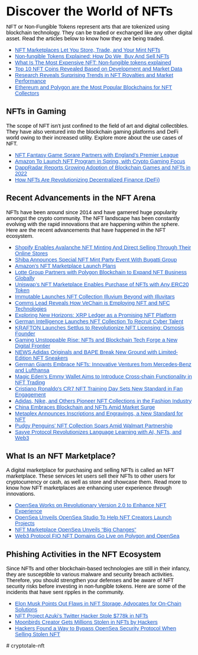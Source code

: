 <p><span style="font-size:26pt"><span style="font-family:Arial,sans-serif"><span style="color:#000000"><strong>Discover the World of NFTs</strong></span></span></span></p>

<p><span style="font-size:11pt"><span style="font-family:Arial,sans-serif"><span style="color:#000000">NFT or Non-Fungible Tokens represent arts that are tokenized using blockchain technology. They can be traded or exchanged like any other digital asset. Read the articles below to know how they are being traded.</span></span></span></p>

<ul>
	<li style="list-style-type:disc"><a href="https://cryptotale.org/nft-marketplaces-let-you-store-trade-and-your-mint-nfts/" style="text-decoration:none"><span style="font-size:11pt"><span style="font-family:Arial,sans-serif"><span style="color:#1155cc"><u>NFT Marketplaces Let You Store, Trade, and Your Mint NFTs</u></span></span></span></a></li>
	<li style="list-style-type:disc"><a href="https://cryptotale.org/non-fungible-tokens-explained-how-do-we-buy-and-sell-nfts/" style="text-decoration:none"><span style="font-size:11pt"><span style="font-family:Arial,sans-serif"><span style="color:#1155cc"><u>Non-fungible Tokens Explained: How Do We&nbsp; Buy And Sell NFTs</u></span></span></span></a></li>
	<li style="list-style-type:disc"><a href="https://cryptotale.org/what-is-the-most-expensive-nft-non-fungible-tokens-explained/" style="text-decoration:none"><span style="font-size:11pt"><span style="font-family:Arial,sans-serif"><span style="color:#1155cc"><u>What Is The Most Expensive NFT: Non-fungible tokens explained</u></span></span></span></a></li>
	<li style="list-style-type:disc"><a href="https://cryptotale.org/top-10-nft-coins-revealed-based-on-development-and-market-data/" style="text-decoration:none"><span style="font-size:11pt"><span style="font-family:Arial,sans-serif"><span style="color:#1155cc"><u>Top 10 NFT Coins Revealed Based on Development and Market Data</u></span></span></span></a></li>
	<li style="list-style-type:disc"><a href="https://cryptotale.org/research-reveals-surprising-trends-in-nft-royalties-and-market-performance/" style="text-decoration:none"><span style="font-size:11pt"><span style="font-family:Arial,sans-serif"><span style="color:#1155cc"><u>Research Reveals Surprising Trends in NFT Royalties and Market Performance</u></span></span></span></a></li>
	<li style="list-style-type:disc"><a href="https://cryptotale.org/ethereum-and-polygon-are-the-most-popular-blockchains-for-nft-collectors/" style="text-decoration:none"><span style="font-size:11pt"><span style="font-family:Arial,sans-serif"><span style="color:#1155cc"><u>Ethereum and Polygon are the Most Popular Blockchains for NFT Collectors</u></span></span></span></a></li>
</ul>

<h2><span style="font-size:16pt"><span style="font-family:Arial,sans-serif"><span style="color:#000000"><strong>NFTs in Gaming</strong></span></span></span></h2>

<p><span style="font-size:11pt"><span style="font-family:Arial,sans-serif"><span style="color:#000000">The scope of NFT isn&rsquo;t just confined to the field of art and digital collectibles. They have also ventured into the blockchain gaming platforms and DeFi world owing to their increased utility. Explore more about the use cases of NFT.</span></span></span></p>

<ul>
	<li style="list-style-type:disc"><a href="https://cryptotale.org/nft-fantasy-game-sorare-partners-with-englands-premier-league/" style="text-decoration:none"><span style="font-size:11pt"><span style="font-family:Arial,sans-serif"><span style="color:#1155cc"><u>NFT Fantasy Game Sorare Partners with England&rsquo;s Premier League</u></span></span></span></a></li>
	<li style="list-style-type:disc"><a href="https://cryptotale.org/amazon-to-launch-nft-program-in-spring-with-crypto-gaming-focus/" style="text-decoration:none"><span style="font-size:11pt"><span style="font-family:Arial,sans-serif"><span style="color:#1155cc"><u>Amazon To Launch NFT Program in Spring, with Crypto Gaming Focus</u></span></span></span></a></li>
	<li style="list-style-type:disc"><a href="https://cryptotale.org/dappradar-reports-growing-adoption-of-blockchain-games-and-nfts-in-2022/" style="text-decoration:none"><span style="font-size:11pt"><span style="font-family:Arial,sans-serif"><span style="color:#1155cc"><u>DappRadar Reports Growing Adoption of Blockchain Games and NFTs in 2022</u></span></span></span></a></li>
	<li style="list-style-type:disc"><a href="https://cryptotale.org/how-nfts-are-revolutionizing-decentralized-finance-defi/" style="text-decoration:none"><span style="font-size:11pt"><span style="font-family:Arial,sans-serif"><span style="color:#1155cc"><u>How NFTs Are Revolutionizing Decentralized Finance (DeFi)</u></span></span></span></a></li>
</ul>

<h2><span style="font-size:16pt"><span style="font-family:Arial,sans-serif"><span style="color:#000000"><strong>Recent Advancements in the NFT Arena</strong></span></span></span></h2>

<p><span style="font-size:11pt"><span style="font-family:Arial,sans-serif"><span style="color:#000000">NFTs have been around since 2014 and have garnered huge popularity amongst the crypto community. The NFT landscape has been constantly evolving with the rapid innovations that are happening within the sphere. Here are the recent advancements that have happened in the NFT ecosystem.</span></span></span></p>

<ul>
	<li style="list-style-type:disc"><a href="https://cryptotale.org/shopify-enables-avalanche-nft-minting-and-direct-selling-through-their-online-stores/" style="text-decoration:none"><span style="font-size:11pt"><span style="font-family:Arial,sans-serif"><span style="color:#1155cc"><u>Shopify Enables Avalanche NFT Minting And Direct Selling Through Their Online Stores</u></span></span></span></a></li>
	<li style="list-style-type:disc"><a href="https://cryptotale.org/shiba-announces-special-nft-mint-party-event-with-bugatti-group/" style="text-decoration:none"><span style="font-size:11pt"><span style="font-family:Arial,sans-serif"><span style="color:#1155cc"><u>Shiba Announces Special NFT Mint Party Event With Bugatti Group</u></span></span></span></a></li>
	<li style="list-style-type:disc"><a href="https://cryptotale.org/amazons-nft-marketplace-launch-plans/" style="text-decoration:none"><span style="font-size:11pt"><span style="font-family:Arial,sans-serif"><span style="color:#1155cc"><u>Amazon&rsquo;s NFT Marketplace Launch Plans</u></span></span></span></a></li>
	<li style="list-style-type:disc"><a href="https://cryptotale.org/lotte-group-partners-with-polygon-blockchain-to-expand-nft-business-globally/" style="text-decoration:none"><span style="font-size:11pt"><span style="font-family:Arial,sans-serif"><span style="color:#1155cc"><u>Lotte Group Partners with Polygon Blockchain to Expand NFT Business Globally</u></span></span></span></a></li>
	<li style="list-style-type:disc"><a href="https://cryptotale.org/uniswaps-nft-marketplace-enables-purchase-of-nfts-with-any-erc20-token/" style="text-decoration:none"><span style="font-size:11pt"><span style="font-family:Arial,sans-serif"><span style="color:#1155cc"><u>Uniswap&rsquo;s NFT Marketplace Enables Purchase of NFTs with Any ERC20 Token</u></span></span></span></a></li>
	<li style="list-style-type:disc"><a href="https://cryptotale.org/immutable-launches-nft-collection-illuvium-beyond-with-illuvitars/" style="text-decoration:none"><span style="font-size:11pt"><span style="font-family:Arial,sans-serif"><span style="color:#1155cc"><u>Immutable Launches NFT Collection Illuvium Beyond with Illuvitars</u></span></span></span></a></li>
	<li style="list-style-type:disc"><a href="https://cryptotale.org/comms-lead-reveals-how-vechain-is-employing-nft-and-nfc-technologies/" style="text-decoration:none"><span style="font-size:11pt"><span style="font-family:Arial,sans-serif"><span style="color:#1155cc"><u>Comms Lead Reveals How VeChain is Employing NFT and NFC Technologies</u></span></span></span></a></li>
	<li style="list-style-type:disc"><a href="https://cryptotale.org/exploring-new-horizons-xrp-ledger-as-a-promising-nft-platform/" style="text-decoration:none"><span style="font-size:11pt"><span style="font-family:Arial,sans-serif"><span style="color:#1155cc"><u>Exploring New Horizons: XRP Ledger as a Promising NFT Platform</u></span></span></span></a></li>
	<li style="list-style-type:disc"><a href="https://cryptotale.org/german-intelligence-launches-nft-collection-to-recruit-cyber-talent/" style="text-decoration:none"><span style="font-size:11pt"><span style="font-family:Arial,sans-serif"><span style="color:#1155cc"><u>German Intelligence Launches NFT Collection To Recruit Cyber Talent</u></span></span></span></a></li>
	<li style="list-style-type:disc"><a href="https://cryptotale.org/krafton-launches-settlus-to-revolutionize-nft-licensing-osmosis-founder/" style="text-decoration:none"><span style="font-size:11pt"><span style="font-family:Arial,sans-serif"><span style="color:#1155cc"><u>KRAFTON Launches Settlus to Revolutionize NFT Licensing: Osmosis Founder</u></span></span></span></a></li>
	<li style="list-style-type:disc"><a href="https://cryptotale.org/gaming-unstoppable-rise-nfts-and-blockchain-tech-forge-a-new-digital-frontier/" style="text-decoration:none"><span style="font-size:11pt"><span style="font-family:Arial,sans-serif"><span style="color:#1155cc"><u>Gaming Unstoppable Rise: NFTs and Blockchain Tech Forge a New Digital Frontier</u></span></span></span></a></li>
	<li style="list-style-type:disc"><a href="https://cryptotale.org/adidas-originals-and-bape-break-new-ground-with-limited-edition-nft-sneakers/" style="text-decoration:none"><span style="font-size:11pt"><span style="font-family:Arial,sans-serif"><span style="color:#1155cc"><u>NEWS Adidas Originals and BAPE Break New Ground with Limited-Edition NFT Sneakers</u></span></span></span></a></li>
	<li style="list-style-type:disc"><a href="https://cryptotale.org/german-giants-embrace-nfts-innovative-ventures-from-mercedes-benz-and-lufthansa/" style="text-decoration:none"><span style="font-size:11pt"><span style="font-family:Arial,sans-serif"><span style="color:#1155cc"><u>German Giants Embrace NFTs: Innovative Ventures from Mercedes-Benz and Lufthansa</u></span></span></span></a></li>
	<li style="list-style-type:disc"><a href="https://cryptotale.org/magic-edens-emmy-wallet-aims-to-introduce-cross-chain-functionality-in-nft-trading/" style="text-decoration:none"><span style="font-size:11pt"><span style="font-family:Arial,sans-serif"><span style="color:#1155cc"><u>Magic Eden&#39;s Emmy Wallet Aims to Introduce Cross-chain Functionality in NFT Trading</u></span></span></span></a></li>
	<li style="list-style-type:disc"><a href="https://cryptotale.org/cristiano-ronaldos-cr7-nft-training-day-sets-new-standard-in-fan-engagement/" style="text-decoration:none"><span style="font-size:11pt"><span style="font-family:Arial,sans-serif"><span style="color:#1155cc"><u>Cristiano Ronaldo&#39;s CR7 NFT Training Day Sets New Standard in Fan Engagement</u></span></span></span></a></li>
	<li style="list-style-type:disc"><a href="https://cryptotale.org/adidas-nike-and-others-pioneer-nft-collections-in-the-fashion-industry/" style="text-decoration:none"><span style="font-size:11pt"><span style="font-family:Arial,sans-serif"><span style="color:#1155cc"><u>Adidas, Nike, and Others Pioneer NFT Collections in the Fashion Industry</u></span></span></span></a></li>
	<li style="list-style-type:disc"><a href="https://cryptotale.org/china-embraces-blockchain-and-nfts-amid-market-surge/" style="text-decoration:none"><span style="font-size:11pt"><span style="font-family:Arial,sans-serif"><span style="color:#1155cc"><u>China Embraces Blockchain and NFTs Amid Market Surge</u></span></span></span></a></li>
	<li style="list-style-type:disc"><a href="https://cryptotale.org/metaplex-announces-inscriptions-and-engravings-a-new-standard-for-nft/" style="text-decoration:none"><span style="font-size:11pt"><span style="font-family:Arial,sans-serif"><span style="color:#1155cc"><u>Metaplex Announces Inscriptions and Engravings, a New Standard for NFT</u></span></span></span></a></li>
	<li style="list-style-type:disc"><a href="https://cryptotale.org/pudgy-penguins-nft-collection-soars-amid-walmart-partnership/" style="text-decoration:none"><span style="font-size:11pt"><span style="font-family:Arial,sans-serif"><span style="color:#1155cc"><u>Pudgy Penguins&rsquo; NFT Collection Soars Amid Walmart Partnership</u></span></span></span></a></li>
	<li style="list-style-type:disc"><a href="https://cryptotale.org/sayve-protocol-revolutionizes-language-learning-with-ai-nfts-and-web3/" style="text-decoration:none"><span style="font-size:11pt"><span style="font-family:Arial,sans-serif"><span style="color:#1155cc"><u>Sayve Protocol Revolutionizes Language Learning with AI, NFTs, and Web3</u></span></span></span></a></li>
</ul>

<h2><span style="font-size:16pt"><span style="font-family:Arial,sans-serif"><span style="color:#000000"><strong>What Is an NFT Marketplace?</strong></span></span></span></h2>

<p><span style="font-size:11pt"><span style="font-family:Arial,sans-serif"><span style="color:#000000">A digital marketplace for purchasing and selling NFTs is called an NFT marketplace. These services let users sell their NFTs to other users for cryptocurrency or cash, as well as store and showcase them. Read more to know how NFT marketplaces are enhancing user experience through innovations.</span></span></span></p>

<ul>
	<li style="list-style-type:disc"><a href="https://cryptotale.org/opensea-works-on-revolutionary-version-2-0-to-enhance-nft-experience/" style="text-decoration:none"><span style="font-size:11pt"><span style="font-family:Arial,sans-serif"><span style="color:#1155cc"><u>OpenSea Works on Revolutionary Version 2.0 to Enhance NFT Experience</u></span></span></span></a></li>
	<li style="list-style-type:disc"><a href="https://cryptotale.org/opensea-unveils-opensea-studio-to-help-nft-creators-launch-projects/" style="text-decoration:none"><span style="font-size:11pt"><span style="font-family:Arial,sans-serif"><span style="color:#1155cc"><u>OpenSea Unveils OpenSea Studio To Help NFT Creators Launch Projects</u></span></span></span></a></li>
	<li style="list-style-type:disc"><a href="https://cryptotale.org/nft-marketplace-opensea-unveils-big-changes/" style="text-decoration:none"><span style="font-size:11pt"><span style="font-family:Arial,sans-serif"><span style="color:#1155cc"><u>NFT Marketplace OpenSea Unveils &ldquo;Big Changes&rdquo;</u></span></span></span></a></li>
	<li style="list-style-type:disc"><a href="https://cryptotale.org/web3-protocol-fio-nft-domains-go-live-on-polygon-and-opensea/" style="text-decoration:none"><span style="font-size:11pt"><span style="font-family:Arial,sans-serif"><span style="color:#1155cc"><u>Web3 Protocol FIO NFT Domains Go Live on Polygon and OpenSea</u></span></span></span></a></li>
</ul>

<h2><span style="font-size:16pt"><span style="font-family:Arial,sans-serif"><span style="color:#000000"><strong>Phishing Activities in the NFT Ecosystem</strong></span></span></span></h2>

<p><span style="font-size:11pt"><span style="font-family:Arial,sans-serif"><span style="color:#000000">Since NFTs and other blockchain-based technologies are still in their infancy, they are susceptible to various malware and security breach activities. Therefore, you should strengthen your defenses and be aware of NFT security risks before investing in non-fungible tokens. Here are some of the incidents that have sent ripples in the community.</span></span></span></p>

<ul>
	<li style="list-style-type:disc"><a href="https://cryptotale.org/elon-musk-points-out-flaws-in-nft-storage-advocates-for-on-chain-solutions/" style="text-decoration:none"><span style="font-size:11pt"><span style="font-family:Arial,sans-serif"><span style="color:#1155cc"><u>Elon Musk Points Out Flaws in NFT Storage, Advocates for On-Chain Solutions</u></span></span></span></a></li>
	<li style="list-style-type:disc"><a href="https://cryptotale.org/nft-project-azukis-twitter-hacker-stole-778k-in-nfts/" style="text-decoration:none"><span style="font-size:11pt"><span style="font-family:Arial,sans-serif"><span style="color:#1155cc"><u>NFT Project Azuki&rsquo;s Twitter Hacker Stole $778k in NFTs</u></span></span></span></a></li>
	<li style="list-style-type:disc"><a href="https://cryptotale.org/moonbirds-creator-gets-millions-stolen-in-nfts-by-hackers/" style="text-decoration:none"><span style="font-size:11pt"><span style="font-family:Arial,sans-serif"><span style="color:#1155cc"><u>Moonbirds Creator Gets Millions Stolen in NFTs by Hackers</u></span></span></span></a></li>
	<li style="list-style-type:disc"><a href="https://cryptotale.org/hackers-found-a-way-to-bypass-opensea-security-protocol-when-selling-stolen-nft/" style="text-decoration:none"><span style="font-size:11pt"><span style="font-family:Arial,sans-serif"><span style="color:#1155cc"><u>Hackers Found a Way to Bypass OpenSea Security Protocol When Selling Stolen NFT</u></span></span></span></a></li>
</ul>
# cryptotale-nft
